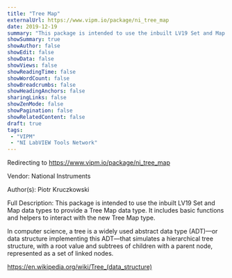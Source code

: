 ```yaml
---
title: "Tree Map"
externalUrl: https://www.vipm.io/package/ni_tree_map
date: 2019-12-19
summary: "This package is intended to use the inbuilt LV19 Set and Map data types to provide a Tree Map data type."
showSummary: true
showAuthor: false
showEdit: false
showData: false
showViews: false
showReadingTime: false
showWordCount: false
showBreadcrumbs: false
showHeadingAnchors: false
sharingLinks: false
showZenMode: false
showPagination: false
showRelatedContent: false
draft: true
tags:
 - "VIPM"
 - "NI LabVIEW Tools Network"
---
```


Redirecting to https://www.vipm.io/package/ni_tree_map

Vendor: National Instruments

Author(s): Piotr Kruczkowski
 
Full Description:
This package is intended to use the inbuilt LV19 Set and Map data types to provide a Tree Map data type. It includes basic functions and helpers to interact with the new Tree Map type. 

In computer science, a tree is a widely used abstract data type (ADT)—or data structure implementing this ADT—that simulates a hierarchical tree structure, with a root value and subtrees of children with a parent node, represented as a set of linked nodes.

https://en.wikipedia.org/wiki/Tree_(data_structure)